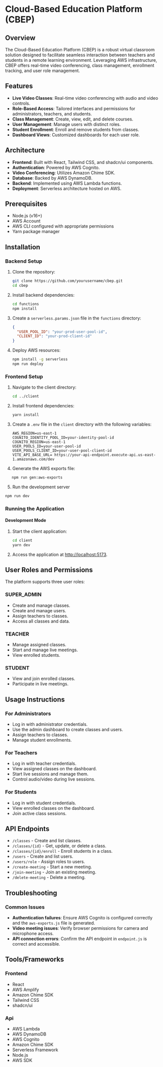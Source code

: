 # Cloud-Based Education Platform (CBEP)

## Overview

The Cloud-Based Education Platform (CBEP) is a robust virtual classroom solution designed to facilitate seamless interaction between teachers and students in a remote learning environment. Leveraging AWS infrastructure, CBEP offers real-time video conferencing, class management, enrollment tracking, and user role management.

## Features

- **Live Video Classes**: Real-time video conferencing with audio and video controls.
- **Role-Based Access**: Tailored interfaces and permissions for administrators, teachers, and students.
- **Class Management**: Create, view, edit, and delete courses.
- **User Management**: Manage users with distinct roles.
- **Student Enrollment**: Enroll and remove students from classes.
- **Dashboard Views**: Customized dashboards for each user role.

## Architecture

- **Frontend**: Built with React, Tailwind CSS, and shadcn/ui components.
- **Authentication**: Powered by AWS Cognito.
- **Video Conferencing**: Utilizes Amazon Chime SDK.
- **Database**: Backed by AWS DynamoDB.
- **Backend**: Implemented using AWS Lambda functions.
- **Deployment**: Serverless architecture hosted on AWS.

## Prerequisites

- Node.js (v16+)
- AWS Account
- AWS CLI configured with appropriate permissions
- Yarn package manager

## Installation

### Backend Setup

1. Clone the repository:

   ```bash
   git clone https://github.com/yourusername/cbep.git
   cd cbep
   ```

2. Install backend dependencies:

   ```bash
   cd functions
   npm install
   ```

3. Create a `serverless.params.json` file in the `functions` directory:

   ```json
   {
     "USER_POOL_ID": "your-prod-user-pool-id",
     "CLIENT_ID": "your-prod-client-id"
   }
   ```

4. Deploy AWS resources:
   ```bash
   npm install -g serverless
   npm run deploy
   ```

### Frontend Setup

1. Navigate to the client directory:

   ```bash
   cd ../client
   ```

2. Install frontend dependencies:

   ```bash
   yarn install
   ```

3. Create a `.env` file in the `client` directory with the following variables:

   ```dotenv
   AWS_REGION=us-east-1
   COGNITO_IDENTITY_POOL_ID=your-identity-pool-id
   COGNITO_REGION=us-east-1
   USER_POOLS_ID=your-user-pool-id
   USER_POOLS_CLIENT_ID=your-user-pool-client-id
   VITE_API_BASE_URL= https://your-api-endpoint.execute-api.us-east-1.amazonaws.com/dev
   ```

4. Generate the AWS exports file:

```bash
   npm run gen:aws-exports
```

5. Run the development server

```bash
npm run dev
```

### Running the Application

#### Development Mode

1. Start the client application:

   ```bash
   cd client
   yarn dev
   ```

2. Access the application at [http://localhost:5173](http://localhost:5173).

## User Roles and Permissions

The platform supports three user roles:

### SUPER_ADMIN

- Create and manage classes.
- Create and manage users.
- Assign teachers to classes.
- Access all classes and data.

### TEACHER

- Manage assigned classes.
- Start and manage live meetings.
- View enrolled students.

### STUDENT

- View and join enrolled classes.
- Participate in live meetings.

## Usage Instructions

### For Administrators

- Log in with administrator credentials.
- Use the admin dashboard to create classes and users.
- Assign teachers to classes.
- Manage student enrollments.

### For Teachers

- Log in with teacher credentials.
- View assigned classes on the dashboard.
- Start live sessions and manage them.
- Control audio/video during live sessions.

### For Students

- Log in with student credentials.
- View enrolled classes on the dashboard.
- Join active class sessions.

## API Endpoints

- `/classes` - Create and list classes.
- `/classes/{id}` - Get, update, or delete a class.
- `/classes/{id}/enroll` - Enroll students in a class.
- `/users` - Create and list users.
- `/users/role` - Assign roles to users.
- `/create-meeting` - Start a new meeting.
- `/join-meeting` - Join an existing meeting.
- `/delete-meeting` - Delete a meeting.

## Troubleshooting

### Common Issues

- **Authentication failures**: Ensure AWS Cognito is configured correctly and the `aws-exports.js` file is generated.
- **Video meeting issues**: Verify browser permissions for camera and microphone access.
- **API connection errors**: Confirm the API endpoint in `endpoint.js` is correct and accessible.

## Tools/Frameworks

### Frontend

- React
- AWS Amplify
- Amazon Chime SDK
- Tailwind CSS
- shadcn/ui

### Api

- AWS Lambda
- AWS DynamoDB
- AWS Cognito
- Amazon Chime SDK
- Serverless Framework
- Node.js
- AWS SDK

